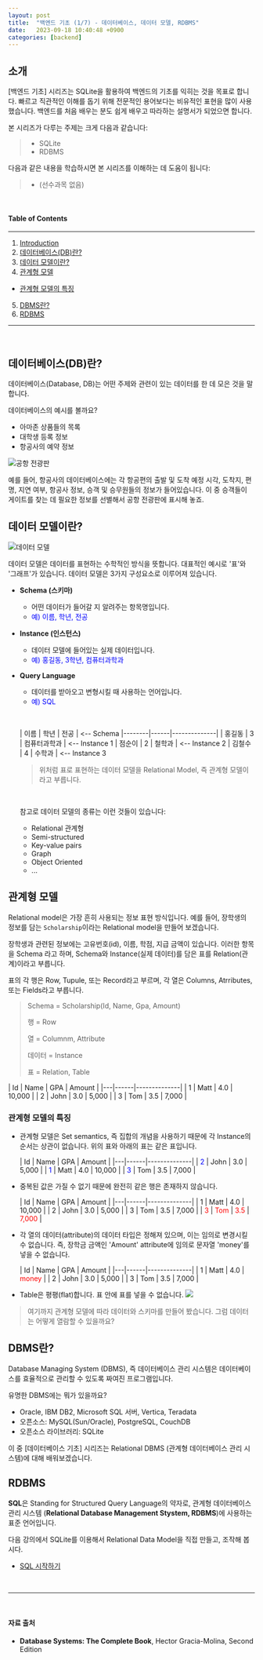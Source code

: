 ```yaml
---
layout: post
title:  "백엔드 기초 (1/7) - 데이터베이스, 데이터 모델, RDBMS"
date:   2023-09-18 10:40:48 +0900
categories: [backend]
---
```



## 소개
[백엔드 기초] 시리즈는 SQLite을 활용하여 백엔드의 기초를 익히는 것을 목표로 합니다. 빠르고 직관적인 이해를 돕기 위해 전문적인 용어보다는 비유적인 표현을 많이 사용했습니다. 백엔드를 처음 배우는 분도 쉽게 배우고 따라하는 설명서가 되었으면 합니다.

본 시리즈가 다루는 주제는 크게 다음과 같습니다:
> - SQLite
> - RDBMS

다음과 같은 내용을 학습하시면 본 시리즈를 이해하는 데 도움이 됩니다:
> - (선수과목 없음)

&nbsp;
&nbsp;
&nbsp;
&nbsp;
&nbsp;

#### Table of Contents
---
1. [Introduction](#소개)
2. [데이터베이스(DB)란?](#데이터베이스db란)
3. [데이터 모델이란?](#데이터-모델이란)
4. [관계형 모델](#관계형-모델)
  - [관계형 모델의 특징](#관계형-모델의-특징)
5. [DBMS란?](#dbms란)
6. [RDBMS](#rdbms)

---

&nbsp;
&nbsp;
&nbsp;
&nbsp;
&nbsp;

## 데이터베이스(DB)란?

데이터베이스(Database, DB)는 어떤 주제와 관련이 있는 데이터를 한 데 모은 것을 말합니다.

데이터베이스의 예시를 볼까요?

- 아마존 상품들의 목록
- 대학생 등록 정보
- 항공사의 예약 정보

![공항 전광판](https://dimg.donga.com/wps/NEWS/IMAGE/2019/09/07/97323991.2.jpg)

예를 들어, 항공사의 데이터베이스에는 각 항공편의 출발 및 도착 예정 시각, 도착지, 편명, 지연 여부, 항공사 정보, 승객 및 승무원들의 정보가 들어있습니다. 이 중 승객들이 게이트를 찾는 데 필요한 정보를 선별해서 공항 전광판에 표시해 놓죠.


## 데이터 모델이란?

  ![데이터 모델](https://img.freepik.com/premium-vector/business-work-meeting-with-graph-vector-illustration-teamwork-office-flat-people-character-sit-table-manager-show-chart-strategy-presentation-group-communication-about-idea_109722-3264.jpg?w=2000)


데이터 모델은 데이터를 표현하는 수학적인 방식을 뜻합니다. 대표적인 예시로 '표'와 '그래프'가 있습니다. 데이터 모델은 3가지 구성요소로 이루어져 있습니다.

- **Schema (스키마)**
  - 어떤 데이터가 들어갈 지 알려주는 항목명입니다.
  - <span style="color:#0000FF">예) 이름, 학년, 전공</span>
- **Instance (인스턴스)**
  - 데이터 모델에 들어있는 실제 데이터입니다.
  - <span style="color:#0000FF">예) 홍길동, 3학년, 컴퓨터과학과</span>
- **Query Language**
  - 데이터를 받아오고 변형시킬 때 사용하는 언어입니다.
  - <span style="color:#0000FF">예) SQL</span>

  &nbsp;

  | 이름   | 학년 | 전공         | <-- Schema
  |--------|------|--------------|
  | 홍길동 | 3    | 컴퓨터과학과 | <-- Instance 1
  | 점순이 | 2    | 철학과      | <-- Instance 2
  | 김철수 | 4    | 수학과       | <-- Instance 3

  > 위처럼 표로 표현하는 데이터 모델을 Relational Model, 즉 관계형 모델이라고 부릅니다.

  &nbsp;

  참고로 데이터 모델의 종류는 이런 것들이 있습니다:
  - Relational 관계형
  - Semi-structured
  - Key-value pairs
  - Graph
  - Object Oriented
  - ...

## 관계형 모델

Relational model은 가장 흔히 사용되는 정보 표현 방식입니다. 예를 들어, 장학생의 정보를 담는 `Scholarship`이라는 Relational model을 만들어 보겠습니다.

장학생과 관련된 정보에는 고유번호(id), 이름, 학점, 지급 금액이 있습니다. 이러한 항목을 Schema 라고 하며, Schema와 Instance(실제 데이터)를 담은 표를 Relation(관계)이라고 부릅니다.

표의 각 행은 Row, Tupule, 또는 Record라고 부르며, 각 열은 Columns, Atrributes, 또는 Fields라고 부릅니다.

> Schema = Scholarship(Id, Name, Gpa, Amount)
>
> 행 = Row
>
> 열 = Columnm, Attribute
>
> 데이터 = Instance
>
> 표 = Relation, Table

  | Id | Name | GPA   | Amount   |
  |---|------|--------------|
  | 1 | Matt  | 4.0 | 10,000 |
  | 2 | John  | 3.0  | 5,000 |
  | 3 | Tom  | 3.5  | 7,000 |


### 관계형 모델의 특징

- 관계형 모델은 Set semantics, 즉 집합의 개념을 사용하기 때문에 각 Instance의 순서는 상관이 없습니다. 위의 표와 아래의 표는 같은 표입니다.

  | Id | Name | GPA   | Amount   |
  |---|------|--------------|
  | <span style="color:blue">2</span> | John  | 3.0  | 5,000 |
  | <span style="color:blue">1</span> | Matt  | 4.0 | 10,000 |
  | <span style="color:blue">3</span> | Tom  | 3.5  | 7,000 |

- 중복된 값은 가질 수 없기 때문에 완전히 같은 행은 존재하지 않습니다.

  | Id | Name | GPA   | Amount   |
  |---|------|--------------|
  | 1 | Matt  | 4.0 | 10,000 |
  | 2 | John  | 3.0  | 5,000 |
  | 3 | Tom  | 3.5  | 7,000 |
  | <span style="color:red">3</span> | <span style="color:red">Tom</span>  | <span style="color:red">3.5</span>  | <span style="color:red">7,000</span> |

- 각 열의 데이터(attribute)의 데이터 타입은 정해져 있으며, 이는 임의로 변경시킬 수 없습니다. 즉, 장학금 금액인 'Amount' attribute에 임의로 문자열 'money'를 넣을 수 없습니다.

  | Id | Name | GPA   | Amount   |
  |---|------|--------------|
  | 1 | Matt  | 4.0 | <span style="color:red">money</span> |
  | 2 | John  | 3.0  | 5,000 |
  | 3 | Tom  | 3.5  | 7,000 |

- Table은 평평(flat)합니다. 표 안에 표를 넣을 수 없습니다.
  ![](https://media.geeksforgeeks.org/wp-content/uploads/20210809203938/tables.JPG)


> 여기까지 관계형 모델에 따라 데이터와 스키마를 만들어 봤습니다. 그럼 데이터는 어떻게 열람할 수 있을까요?


## DBMS란?

Database Managing System (DBMS), 즉 데이터베이스 관리 시스템은 데이터베이스를 효율적으로 관리할 수 있도록 짜여진 프로그램입니다.

유명한 DBMS에는 뭐가 있을까요?
- Oracle, IBM DB2, Microsoft SQL 서버, Vertica, Teradata
- 오픈소스: MySQL(Sun/Oracle), PostgreSQL, CouchDB
- 오픈소스 라이브러리: SQLite

이 중 [데이터베이스 기초] 시리즈는 Relational DBMS (관계형 데이터베이스 관리 시스템)에 대해 배워보겠습니다.

## RDBMS

**SQL**은 Standing for Structured Query Language의 약자로, 관계형 데이터베이스 관리 시스템 (**Relational Database Management Stystem, RDBMS**)에 사용하는 표준 언어입니다.

다음 강의에서 SQLite를 이용해서 Relational Data Model을 직접 만들고, 조작해 봅시다.

- [SQL 시작하기](#https://minisemin.github.io/backend/2023/09/21/rdbms2.html)

&nbsp;
&nbsp;

---

&nbsp;
&nbsp;
&nbsp;
&nbsp;
&nbsp;

#### 자료 출처
- **Database Systems: The Complete Book**, Hector Gracia-Molina, Second Edition
